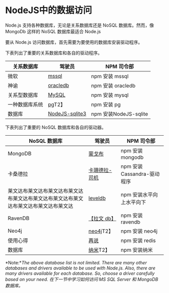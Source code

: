 # NodeJS中的数据访问



Node.js 支持各种数据库，无论是关系数据库还是 NoSQL 数据库。然而，像 MongoDb 这样的 NoSQL 数据库最适合 Node.js

要从 Node.js 访问数据库，首先需要为要使用的数据库安装驱动程序。

下表列出了重要的关系数据库和各自的驱动程序。

| 关系数据库 | 驾驶员 | NPM 司令部 |
| --- | --- | --- |
| 微软 | [mssql](https://www.npmjs.com/package/mssql) | npm 安装 mssql |
| 神谕 | [oracledb](https://www.npmjs.com/package/oracledb) | npm 安装 oracledb |
| 关系型数据库 | [MySQL](https://www.npmjs.com/package/mysql) | npm 安装 mysql |
| 一种数据库系统 | [pg](https://www.npmjs.com/package/pg)T2】 | npm 安装 pg |
| 数据库 | [NodeJS-sqlite3](https://github.com/mapbox/node-sqlite3) | npm 安装NodeJS-sqlite |

下表列出了重要的 NoSQL 数据库和各自的驱动器。

| NoSQL 数据库 | 驾驶员 | NPM 司令部 |
| --- | --- | --- |
| MongoDB | [蒙戈布](https://www.npmjs.com/package/mongodb) | npm 安装 mongodb |
| 卡桑德拉 | [卡珊德拉-司机](https://www.npmjs.com/package/cassandra-driver) | npm 安装 Cassandra-驱动程序 |
| 莱文达布莱文达布莱文达布莱文达布莱文达布莱文达布莱文达布莱文达布莱文达布莱文达布莱文达 | [leveldb](https://www.npmjs.com/package/leveldb) | npm 安装水平向上水平向下 |
| RavenDB | [【拉文 db】](https://www.npmjs.com/package/ravendb) | npm 安装 ravendb |
| Neo4j | [neo4j](https://www.npmjs.com/package/neo4j)T2】 | npm 安装 neo4j |
| 使用心得 | [再说](https://npmjs.org/package/redis) | npm 安装 redis |
| 数据库 | [纳米](https://www.npmjs.com/package/nano)T2】 | npm 安装纳米 |

*Note:**The above database list is not limited. There are many other databases and drivers available to be used with Node.js. Also, there are many drivers available for each database. So, choose a driver carefully based on your need.* *在下一节中学习如何访问 MS SQL Server 和 MongoDB 数据库。*